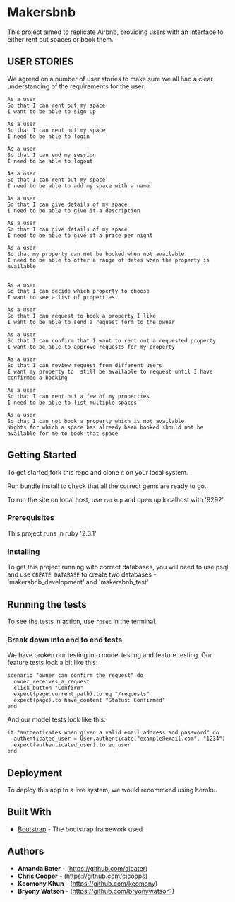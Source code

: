 
# Makersbnb

This project aimed to replicate Airbnb, providing users with an interface to either rent out spaces or book them.

## USER STORIES

We agreed on a number of user stories to make sure we all had a clear understanding of the requirements for the user

```
As a user
So that I can rent out my space
I want to be able to sign up

As a user
So that I can rent out my space
I need to be able to login

As a user
So that I can end my session
I need to be able to logout

As a user
So that I can rent out my space
I need to be able to add my space with a name

As a user
So that I can give details of my space
I need to be able to give it a description

As a user
So that I can give details of my space
I need to be able to give it a price per night

As a user
So that my property can not be booked when not available
I need to be able to offer a range of dates when the property is available


As a user
So that I can decide which property to choose
I want to see a list of properties

As a user
So that I can request to book a property I like
I want to be able to send a request form to the owner

As a user
So that I can confirm that I want to rent out a requested property
I want to be able to approve requests for my property

As a user
So that I can review request from different users
I want my property to  still be available to request until I have confirmed a booking

As a user
So that I can rent out a few of my properties
I need to be able to list multiple spaces

As a user
So that I can not book a property which is not available
Nights for which a space has already been booked should not be available for me to book that space
```


## Getting Started

To get started,fork this repo and clone it on your local system.

Run bundle install to check that all the correct gems are ready to go.


To run the site on local host, use `rackup` and open up localhost with '9292'.

### Prerequisites

This project runs in ruby '2.3.1'

### Installing

To get this project running with correct databases, you will need to use psql and use `CREATE DATABASE` to create two databases - 'makersbnb_development' and 'makersbnb_test'

## Running the tests

To see the tests in action, use `rpsec` in the terminal.

### Break down into end to end tests

We have broken our testing into model testing and feature testing.
Our feature tests look a bit like this:
```
scenario "owner can confirm the request" do
  owner_receives_a_request
  click_button "Confirm"
  expect(page.current_path).to eq "/requests"
  expect(page).to have_content "Status: Confirmed"
end
```

And our model tests look like this:

```
it "authenticates when given a valid email address and password" do
  authenticated_user = User.authenticate("example@email.com", "1234")
  expect(authenticated_user).to eq user
end
```

## Deployment

To deploy this app to a live system, we would recommend using heroku.

## Built With

* [Bootstrap](https://startbootstrap.com/template-overviews/business-casual/) - The bootstrap framework used

## Authors

* **Amanda Bater** - (https://github.com/ajbater)
* **Chris Cooper** - (https://github.com/cjcoops)
* **Keomony Khun** - (https://github.com/keomony)
* **Bryony Watson** - (https://github.com/bryonywatson1)
